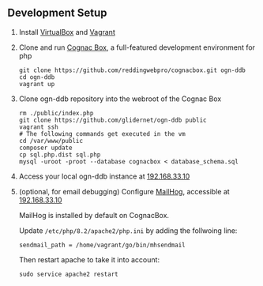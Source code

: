 ## Development Setup
1. Install [VirtualBox](https://www.virtualbox.org/wiki/Downloads) and [Vagrant](https://www.vagrantup.com/)

2. Clone and run [Cognac Box](https://reddingitpro.com/2020/03/15/cognac-box-upgraded-scotchbox/), a full-featured development environment for php
   ```
   git clone https://github.com/reddingwebpro/cognacbox.git ogn-ddb
   cd ogn-ddb
   vagrant up
   ```

3. Clone ogn-ddb repository into the webroot of the Cognac Box
   ```
   rm ./public/index.php
   git clone https://github.com/glidernet/ogn-ddb public
   vagrant ssh
   # The following commands get executed in the vm
   cd /var/www/public
   composer update
   cp sql.php.dist sql.php
   mysql -uroot -proot --database cognacbox < database_schema.sql
   ```

4. Access your local ogn-ddb instance at [192.168.33.10](http://192.168.33.10)

5. (optional, for email debugging) Configure [MailHog](https://github.com/mailhog/MailHog), accessible at [192.168.33.10](http://192.168.33.10:8025/)

   MailHog is installed by default on CognacBox.
   
   Update `/etc/php/8.2/apache2/php.ini` by adding the follwoing line:
   ```
   sendmail_path = /home/vagrant/go/bin/mhsendmail
   ```
   Then restart apache to take it into account:
   ```
   sudo service apache2 restart
   ```
   
